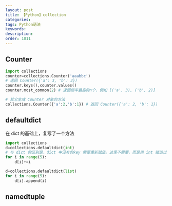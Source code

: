 ```yaml
---
layout: post
title: 【Python】collection
categories:
tags: Python语法
keywords:
description:
order: 1011
---
```


## Counter
```py
import collections
counter=collections.Counter('aaabbc')
# 返回 Counter({'a': 3, 'b': 3})
counter.keys(),counter.values()
counter.most_common(2) # 返回频率最高的n个，例如 [('a', 3), ('b', 2)]

# 其它生成 Counter 对象的方法
collections.Counter({'a':2,'b':1}) # 返回 Counter({'a': 2, 'b': 1})
```

## defaultdict
在 dict 的基础上，复写了一个方法
```py
import collections
d=collections.defaultdict(int)
# 与 dict 的区别是，dict 中没有的key 需要重新赋值。这里不需要，而是用 int 赋值过了
for i in range(5):
    d[i]+=i

d=collections.defaultdict(list)
for i in range(5):
    d[i].append(i)
```

## namedtuple
```

```
